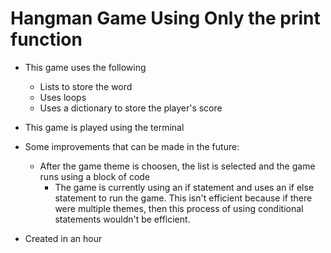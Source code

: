 # Hangman Game Using Only the print function
- This game uses the following
    - Lists to store the word
    - Uses loops
    - Uses a dictionary to store the player's score
- This game is played using the terminal

- Some improvements that can be made in the future:
    - After the game theme is choosen, the list is selected and the game runs using a block of code
        - The game is currently using an if statement and uses an if else statement to run the game. This isn't efficient because if there were multiple themes, then this process of using conditional statements wouldn't be efficient.

- Created in an hour